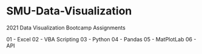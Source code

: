 # SMU-Data-Visualization
2021 Data Visualization Bootcamp Assignments

01 - Excel
02 - VBA Scripting
03 - Python
04 - Pandas
05 - MatPlotLab
06 - API

